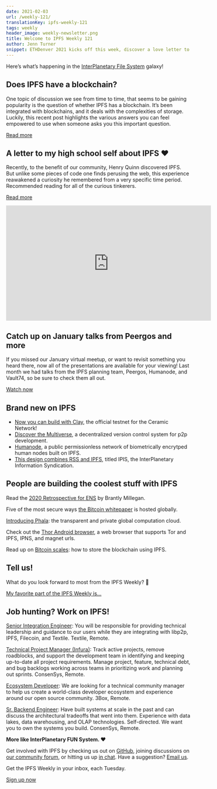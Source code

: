 ```yaml
---
date: 2021-02-03
url: /weekly-121/
translationKey: ipfs-weekly-121
tags: weekly
header_image: weekly-newsletter.png
title: Welcome to IPFS Weekly 121
author: Jenn Turner
snippet: ETHDenver 2021 kicks off this week, discover a love letter to IPFS, plus catch up on all of the presentation from the January virtual meetup!
---
```


Here’s what’s happening in the [InterPlanetary File System](https://ipfs.io/) galaxy!

## Does IPFS have a blockchain?
One topic of discussion we see from time to time, that seems to be gaining popularity is the question of whether IPFS has a blockchain. It’s been integrated with blockchains, and it deals with the complexities of storage. Luckily, this recent post highlights the various answers you can feel empowered to use when someone asks you this important question. 

[Read more](https://doesipfshaveablockchain.com/)

## A letter to my high school self about IPFS ❤️
Recently, to the benefit of our community, Henry Quinn discovered IPFS. But unlike some pieces of code one finds perusing the web, this experience reawakened a curiosity he remembered from a very specific time period. Recommended reading for all of the curious tinkerers.

[Read more](https://henryneeds.coffee/posts/decentralized-01-week-with-ipfs/)

<iframe width="560" height="315" src="https://www.youtube.com/embed/ad69PayYOlU" frameborder="0" allow="accelerometer; autoplay; clipboard-write; encrypted-media; gyroscope; picture-in-picture" allowfullscreen></iframe>

## Catch up on January talks from Peergos and more
If you missed our January virtual meetup, or want to revisit something you heard there, now all of the presentations are available for your viewing! Last month we had talks from the IPFS planning team, Peergos, Humanode, and Vault74, so be sure to check them all out.

[Watch now](https://www.youtube.com/playlist?list=PLuhRWgmPaHtToVYaDkd6ZTwB2Lo30s1vB)

## Brand new on IPFS
* [Now you can build with Clay](https://blog.ceramic.network/ceramic-network-clay-testnet/), the official testnet for the Ceramic Network!
* [Discover the Multiverse](https://www.multiverse-vcs.com/), a decentralized version control system for p2p development.
* [Humanode](https://discuss.ipfs.io/t/first-humanode-tests-a-public-permissionless-network-of-biometrically-encrytped-human-nodes-running-merkle-crdt-cluster-on-ipfs/10004), a public permissionless network of biometrically encrytped human nodes built on IPFS.
* [This design combines RSS and IPFS](https://discuss.ipfs.io/t/a-design-for-ipfs-version-rss/10059), titled IPIS, the InterPlanetary Information Syndication.

## People are building the coolest stuff with IPFS

Read the [2020 Retrospective for ENS](https://medium.com/the-ethereum-name-service/2020-retrospective-for-ens-7c5364142560) by Brantly Millegan. 

Five of the most secure ways [the Bitcoin whitepaper](https://decrypt.co/55832/5-most-secure-ways-the-bitcoin-whitepaper-is-hosted-globally) is hosted globally.

[Introducing Phala](https://medium.com/phala-network/phala-transparent-and-private-global-computation-cloud-2d80c70ad1e9): the transparent and private global computation cloud.

Check out the [Thor Android browser](https://discuss.ipfs.io/t/thor-browser-android-application/9910), a web browser that supports Tor and IPFS, IPNS, and magnet urls.

Read up on [Bitcoin scales](https://read.cash/@LeoBeltran/bitcoin-escala-como-almacenar-la-cadena-de-bloques-usando-ipfs-fee00410): how to store the blockchain using IPFS. 

## Tell us!
What do you look forward to most from the IPFS Weekly? 🤔

[My favorite part of the IPFS Weekly is...](https://forms.gle/zC5JqHxZqGMN1zQU9)

## Job hunting? Work on IPFS!
[Senior Integration Engineer](https://textile.breezy.hr/p/cad4ea4bf0c9-senior-integrations-engineer): You will be responsible for providing technical leadership and guidance to our users while they are integrating with libp2p, IPFS, Filecoin, and Textile. Textile, Remote. 

[Technical Project Manager (Infura)](https://boards.greenhouse.io/consensys/jobs/2507095): Track active projects, remove roadblocks, and support the development team in identifying and keeping up-to-date all project requirements. Manage project, feature, technical debt, and bug backlogs working across teams in prioritizing work and planning out sprints. ConsenSys, Remote. 

[Ecosystem Developer](https://jobs.lever.co/3box/ec1093c5-ed31-483c-b1b3-49b07bd0bd2e): We are looking for a technical community manager to help us create a world-class developer ecosystem and experience around our open source community. 3Box, Remote.

[Sr. Backend Engineer](https://boards.greenhouse.io/consensys/jobs/2426803): Have built systems at scale in the past and can discuss the architectural tradeoffs that went into them. Experience with data lakes, data warehousing, and OLAP technologies. Self-directed. We want you to own the systems you build. ConsenSys, Remote. 

**More like InterPlanetary FUN System. ❤️**

Get involved with IPFS by checking us out on [GitHub](https://github.com/ipfs), joining discussions on [our community forum](https://discuss.ipfs.io/), or hitting us up [in chat](https://riot.im/app/#/room/#ipfs:matrix.org). Have a suggestion? [Email us](mailto:newsletter@ipfs.io).

Get the IPFS Weekly in your inbox, each Tuesday.
<p><a href="https://ipfs.us4.list-manage.com/subscribe?u=25473244c7d18b897f5a1ff6b&amp;id=cad54b2230" class="button button-primary">Sign up now</a></p>
